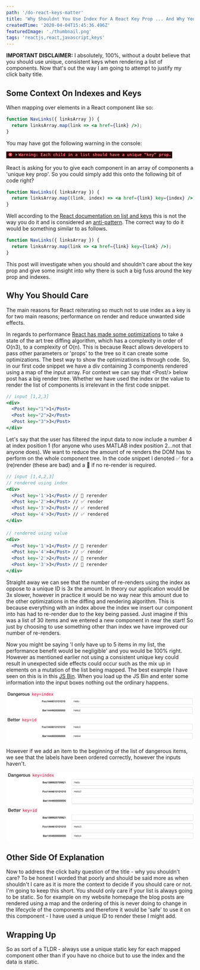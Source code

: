 ```yaml
---
path: '/do-react-keys-matter'
title: 'Why Shouldnt You Use Index For A React Key Prop ... And Why You Shouldnt Care'
createdTime: '2020-04-04T15:45:36.496Z'
featuredImage: './thumbnail.png'
tags: 'reactjs,react,javascript,keys'
---
```


<p><b>IMPORTANT DISCLAIMER:</b> I absolutely, 100%, without a doubt believe that you should use  unique, consistent keys when rendering a list of components. Now that's out the way I am going to attempt to justify my click baity title.</p>

<h2>Some Context On Indexes and Keys</h2>

<p>When mapping over elements in a React component like so:</p>

```jsx
function NavLinks({ linksArray }) {
  return linksArray.map(link => <a href={link} />);
}
```

<p>You may have got the following warning in the console:</p>

<img src='key_warning.png'/>

<p>React is asking for you to give each component in an array of components a 'unique key prop'. So you could simply add this onto the following bit of code right?</p>

```jsx
function NavLinks({ linksArray }) {
  return linksArray.map((link, index) => <a href={link} key={index} />);
}
```

<p>Well according to the <a href='https://reactjs.org/docs/lists-and-keys.html'>React documentation on list and keys</a> this is not the way you do it and is considered an <a href='https://medium.com/@robinpokorny/index-as-a-key-is-an-anti-pattern-e0349aece318'>anti-pattern</a>. The correct way to do it would be something similar to as follows.<p>

```jsx
function NavLinks({ linksArray }) {
  return linksArray.map(link => <a href={link} key={link} />);
}
```

<p>This post will investigate when you should and shouldn't care about the key prop and give some insight into why there is such a big fuss around the key prop and indexes.</p>

<h2>Why You Should Care</h2>

<p>The main reasons for React reiterating so much not to use index as a key is for two main reasons; performance on render and reduce unwanted side effects.</p>

<p>In regards to performance <a href='https://reactjs.org/docs/reconciliation.html'>React has made some optimizations</a> to take a state of the art tree diffing algorithm, which has a complexity in order of  O(n3), to a complexity of O(n). This is because React allows developers to pass other parameters or 'props' to the tree so it can create some optimizations. The best way to show the optimizations is through code. So, in our first code snippet we have a div containing 3 components rendered using a map of the input array. For context we can say that &lt;Post/&gt; below post has a big render tree. Whether we have used the index or the value to render the list of components is irrelevant in the first code snippet.<p>

```jsx
// input [1,2,3]
<div>
  <Post key="1">1</Post>
  <Post key="2">2</Post>
  <Post key="3">3</Post>
</div>
```

<p>Let's say that the user has filtered the input data to now include a number 4 at index position 1 (for anyone who uses MATLAB index position 2...not that anyone does). We want to reduce the amount of re renders the DOM has to perform on the whole component tree. In the code snippet I denoted ✅ for a (re)render (these are bad) and a 🚫 if no re-render is required.</p>

```jsx
// input [1,4,2,3]
// rendered using index
<div>
  <Post key='1'>1</Post> // 🚫 rerender
  <Post key='2'>4</Post> // ✅ render
  <Post key='3'>2</Post> // ✅ rendered
  <Post key='4'>3</Post> // ✅ rendered
</div>

// rendered using value
<div>
  <Post key='1'>1</Post> // 🚫 rerender
  <Post key='4'>4</Post> // ✅ render
  <Post key='2'>2</Post> // 🚫 rerender
  <Post key='3'>3</Post> // 🚫 rerender
</div>
```

<p>Straight away we can see that the number of re-renders using the index as oppose to a unique ID is 3x the amount.  In theory our application would be 3x slower, however in practice it would be no way near this amount due to the other optimizations in the diffing and rendering algorithm. This is because everything with an index above the index we insert our component into has had to re-render due to the key being passed. Just imagine if this was a list of 30 items and we entered a new component in near the start! So just by choosing to use something other than index we have improved our number of re-renders.</p>

<p>Now you might be saying 'I only have up to 5 items in my list, the performance benefit would be negligible' and you would be 100% right. However as mentioned earlier not using a consistent unique key could result in unexpected side effects could occur such as the mix up in elements on a mutation of the list being mapped. The best example I have seen on this is in this <a href='https://jsbin.com/wohima/edit?output'>JS Bin</a>. When you load up the JS Bin and enter some information into the input boxes nothing out the ordinary happens.</p>

<img src='before_reordering.png'/>

<p>However if we add an item to the beginning of the list of dangerous items, we see that the labels have been ordered correctly, however the inputs haven't.</p>

<img src='after_reordering.png'/>

<h2>Other Side Of Explanation</h2>

<p>Now to address the click baity question of the title - why you shouldn't care? To be honest I worded that poorly and should be said more as when shouldn't I care as it is more the context to decide if you should care or not. I'm going to keep this short. You should only care if your list is always going to be static. So for example on my website homepage the blog posts are rendered using a map and the ordering of this is never doing to change in the lifecycle of the components and therefore it would be 'safe' to use it on this component - I have used a unique ID to render these I might add.</p>

<h2>Wrapping Up</h2>

<p>So as sort of a TLDR - always use a unique static key for each mapped component other than if you have no choice but to use the index and the data is static.</p>
